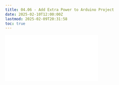 ```yaml
---
title: 04.06 - Add Extra Power to Arduino Project
date: 2025-02-10T12:00:00Z
lastmod: 2025-02-09T20:31:58
toc: true
---
```


![Link to included file content](../../../../arduino/add-extra-power-to-arduino-project.md)
